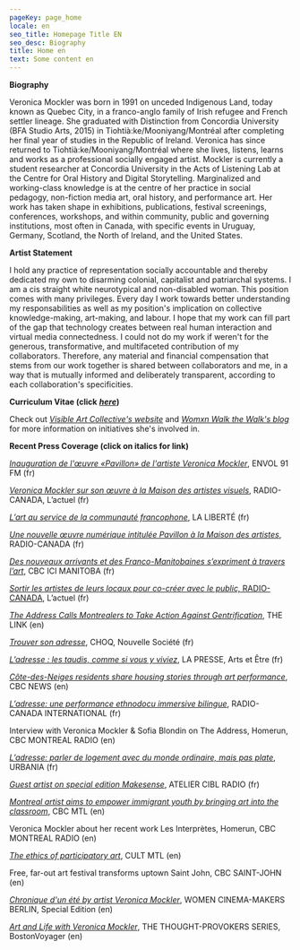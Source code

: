 ```yaml
---
pageKey: page_home
locale: en
seo_title: Homepage Title EN
seo_desc: Biography
title: Home en
text: Some content en
---
```

**Biography**

Veronica Mockler was born in 1991 on unceded Indigenous Land, today known as Quebec City, in a franco-anglo family of Irish refugee and French settler lineage. She graduated with Distinction from Concordia University (BFA Studio Arts, 2015) in  Tiohtià:ke/Mooniyang/Montréal after completing her final year of studies in the Republic of Ireland. Veronica has since returned to Tiohtià:ke/Mooniyang/Montréal where she lives, listens, learns and works as a professional socially engaged artist. Mockler is currently a student researcher at Concordia University in the Acts of Listening Lab at the Centre for Oral History and Digital Storytelling. Marginalized and working-class knowledge is at the centre of her practice in social pedagogy, non-fiction media art, oral history, and performance art. Her work has taken shape in exhibitions, publications, festival screenings, conferences, workshops, and within community, public and governing institutions, most often in Canada, with specific events in Uruguay, Germany, Scotland, the North of Ireland, and the United States.

**Artist Statement**

I hold any practice of representation socially accountable and thereby dedicated my own to disarming colonial, capitalist and patriarchal systems. I am a cis straight white neurotypical and non-disabled woman. This position comes with many privileges. Every day I work towards better understanding my responsabilities as well as my position's implication on collective knowledge-making, art-making, and labour. I hope that my work can fill part of the gap that technology creates between real human interaction and virtual media connectedness. I could not do my work if weren't for the generous, transformative, and multifaceted contribution of my collaborators. Therefore, any material and financial compensation that stems from our work together is shared between collaborators and me, in a way that is mutually informed and deliberately transparent, according to each collaboration's specificities. 

**Curriculum Vitae (click** [_**here**_](https://drive.google.com/file/d/1CEV12T_mN54xtjANumcH02qnlPuzjqpq/view?usp=sharing)**)**

Check out [_Visible Art Collective's website_](http://visibleart.ca/) and [_Womxn Walk the Walk's blog_](https://womenwalkmontreal.tumblr.com/) for more information on initiatives she's involved in. 

**Recent Press Coverage (click on italics for link)**

[_Inauguration de l'œuvre «Pavillon» de l'artiste Veronica Mockler_](https://soundcloud.com/envol-91/inauguration-de-luvre-pavillon-de-lartiste-veronicapierre), ENVOL 91 FM (fr)

[_Veronica Mockler sur son œuvre à la Maison des artistes visuels_](https://ici.radio-canada.ca/premiere/emissions/l-actuel/episodes/449721/rattrapage-du-mercredi-4-decembre-2019/8), RADIO-CANADA, L’actuel (fr)

[_L’art au service de la communauté francophone_](https://www.la-liberte.ca/2019/08/31/lart-au-service-de-la-communaute-francophone/), LA LIBERTÉ (fr)

[_Une nouvelle œuvre numérique intitulée Pavillon à la Maison des artistes_](https://ici.radio-canada.ca/premiere/emissions/le-6-a-9/episodes/442048/audio-fil-du-jeudi-29-aout-2019), RADIO-CANADA (fr)

[_Des nouveaux arrivants et des Franco-Manitobaines s’expriment à travers l’art_](https://ici.radio-canada.ca/nouvelle/1279345/art-visuel-communaute-francophone-nouveaux-arrivants-franco-manitobain), CBC ICI MANITOBA (fr)

[_Sortir les artistes de leurs locaux pour co-créer avec le public,_ RADIO-CANADA](https://ici.radio-canada.ca/premiere/emissions/l-actuel/episodes/442008/audio-fil-du-mercredi-28-aout-2019/3), L’actuel (fr)

[_The Address Calls Montrealers to Take Action Against Gentrification_](https://thelinknewspaper.ca/article/the-address-calls-montrealers-to-take-action-against-gentrification), THE LINK (en)

[_Trouver son adresse_](https://www.choq.ca/nouvelles/trouver-son-adresse), CHOQ, Nouvelle Société (fr)

[_L’adresse : les taudis, comme si vous y viviez_](http://mi.lapresse.ca/screens/1ac03c7e-7d0d-43aa-9328-32ba29c8b0c47C_0.html), LA PRESSE, Arts et Être (fr)

[_Côte-des-Neiges residents share housing stories through art performance_](https://www.cbc.ca/news/canada/montreal/cdn-housing-experience-performance-1.5148645), CBC NEWS (en)

[_L’adresse: une performance ethnodocu immersive bilingue_](https://www.rcinet.ca/fr/2019/05/24/ladresse-une-performance-ethno-documentaire-immersive-bilingue-au-coeur-de-larrondissement-cote-des-neiges/), RADIO-CANADA INTERNATIONAL (fr)

Interview with Veronica Mockler & Sofia Blondin on The Address, Homerun, CBC MONTREAL RADIO (en)

[_L’adresse: parler de logement avec du monde ordinaire, mais pas plate_](https://urbania.ca/article/ladresse-parler-de-logement-avec-du-monde-ordinaire-mais-pas-plate), URBANIA (fr)

[_Guest artist on special edition Makesense_](https://www.radioatelier.ca/tag/veronica-mockler/), ATELIER CIBL RADIO (fr)

[_Montreal artist aims to empower immigrant youth by bringing art into the classroom_](https://www.cbc.ca/news/canada/montreal/montreal-artist-immigrant-kids-1.5097305), CBC MTL (en)

Veronica Mockler about her recent work Les Interprètes, Homerun, CBC MONTREAL RADIO (en)

[_The ethics of participatory art_](https://cultmtl.com/2019/04/veronica-mockler-les-interpretes/), CULT MTL (en)

Free, far-out art festival transforms uptown Saint John, CBC SAINT-JOHN (en)

[_Chronique d'un été by artist Veronica Mockler_](https://issuu.com/womencinereview/docs/special.edition/98), WOMEN CINEMA-MAKERS BERLIN, Special Edition (en)

[_Art and Life with Veronica Mockler_](http://bostonvoyager.com/interview/art-life-veronica-mockler/), THE THOUGHT-PROVOKERS SERIES, BostonVoyager (en)
